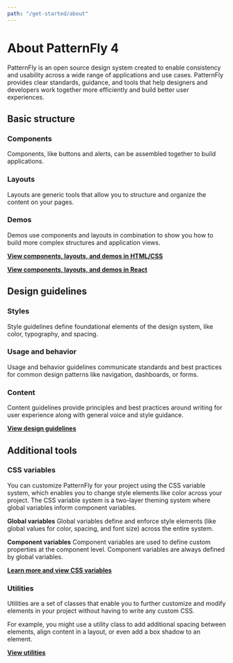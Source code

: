 ```yaml
---
path: "/get-started/about"
---
```

# About PatternFly 4
PatternFly is an open source design system created to enable consistency and usability across a wide range of applications and use cases. PatternFly provides clear standards, guidance, and tools that help designers and developers work together more efficiently and build better user experiences.

## Basic structure

### Components
Components, like buttons and alerts, can be assembled together to build applications.

### Layouts
Layouts are generic tools that allow you to structure and organize the content on your pages.

### Demos
Demos use components and layouts in combination to show you how to build more complex structures and application views.

[**View components, layouts, and demos in HTML/CSS**](/documentation/core) <i class="blueArrow fas fa-arrow-right pf-u-mx-sm"></i>

[**View components, layouts, and demos in React**](/documentation/react) <i class="blueArrow fas fa-arrow-right pf-u-mx-sm"></i>

## Design guidelines
### Styles
Style guidelines define foundational elements of the design system, like color, typography, and spacing.

### Usage and behavior
Usage and behavior guidelines communicate standards and best practices for common design patterns like navigation, dashboards, or forms.

### Content
Content guidelines provide principles and best practices around writing for user experience along with general voice and style guidance.

[**View design guidelines**](/design-guidelines/styles/icons) <i class="blueArrow fas fa-arrow-right pf-u-mx-sm"></i>

## Additional tools
### CSS variables
You can customize PatternFly for your project using the CSS variable system, which enables you to change style elements like color across your project. The CSS variable system is a two-layer theming system where global variables inform component variables.

**Global variables**
Global variables define and enforce style elements (like global values for color, spacing, and font size) across the entire system.  

**Component variables**
Component variables are used to define custom properties at the component level. Component variables are always defined by global variables.

[**Learn more and view CSS variables**](/documentation/react/css-variables/) <i class="blueArrow fas fa-arrow-right pf-u-mx-sm"></i>

### Utilities
Utilities are a set of classes that enable you to further customize and modify elements in your project without having to write any custom CSS.

For example, you might use a utility class to add additional spacing between elements, align content in a layout, or even add a box shadow to an element.

[**View utilities**](/documentation/core/utilities/accessibility) <i class="blueArrow fas fa-arrow-right pf-u-mx-sm"></i>



<!-- This section is WIP ** we need to wait to see how this content gets included **

Flexibility
PatternFly 4 was built to be flexible and is scoped to work in tandem with other design systems. This means you’re able to use PatternFly 4 components alongside components from systems like Bootstrap, Material.io, or older versions of PatternFly.

For example, our code is written like pf-c-alert
alert
So if you had …
Include an example -->
